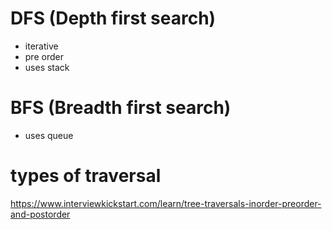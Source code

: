 # DFS (Depth first search)

- iterative
- pre order
- uses stack

# BFS (Breadth first search)

- uses queue

# types of traversal

https://www.interviewkickstart.com/learn/tree-traversals-inorder-preorder-and-postorder
